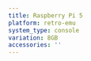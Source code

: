 ```yaml
---
title: Raspberry Pi 5
platform: retro-emu
system_type: console
variation: 8GB
accessories: ''
---
```

